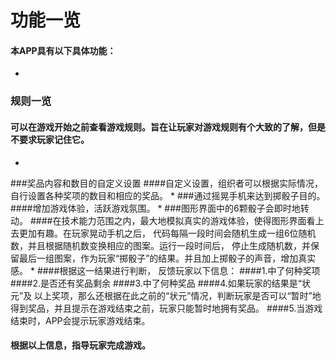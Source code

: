 # 功能一览
#### 本APP具有以下具体功能：
* 
###  规则一览
####  可以在游戏开始之前查看游戏规则。旨在让玩家对游戏规则有个大致的了解，但是不要求玩家记住它。
* 
###奖品内容和数目的自定义设置
####自定义设置，组织者可以根据实际情况，自行设置各种奖项的数目和相应的奖品。
* 
###通过摇晃手机来达到掷骰子目的。
####增加游戏体验，活跃游戏氛围。
* 
###图形界面中的6颗骰子会即时地转动。
####在技术能力范围之内，最大地模拟真实的游戏体验，使得图形界面看上去更加有趣。在玩家晃动手机之后， 代码每隔一段时间会随机生成一组6位随机数，并且根据随机数变换相应的图案。运行一段时间后， 停止生成随机数，并保留最后一组图案，作为玩家“掷骰子”的结果。并且加上掷骰子的声音，增加真实感。
* 
####根据这一结果进行判断， 反馈玩家以下信息：
####1.中了何种奖项
####2.是否还有奖品剩余
####3.中了何种奖品
####4.如果玩家的结果是“状元”及 以上奖项，那么还根据在此之前的“状元”情况，判断玩家是否可以“暂时”地得到奖品，并且提示在游戏结束之前，玩家只能暂时地拥有奖品。
####5.当游戏结束时，APP会提示玩家游戏结束。
#### 根据以上信息，指导玩家完成游戏。

